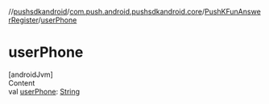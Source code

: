 //[pushsdkandroid](../../index.md)/[com.push.android.pushsdkandroid.core](../index.md)/[PushKFunAnswerRegister](index.md)/[userPhone](user-phone.md)



# userPhone  
[androidJvm]  
Content  
val [userPhone](user-phone.md): [String](https://kotlinlang.org/api/latest/jvm/stdlib/kotlin/-string/index.html)  



